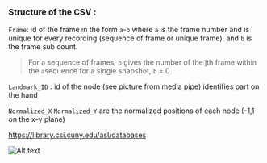 ### Structure of the CSV : 

`Frame`: id of the frame in the form `a`-`b` where `a` is the frame number and is unique for every recording (sequence of frame or unique frame), and `b` is the frame sub count. 
> For a sequence of frames, `b` gives the number of the jth frame within the `a`sequence
> for a single snapshot, `b` = 0 


`Landmark_ID` : id of the node (see picture from media pipe) identifies part on the hand

`Normalized_X` `Normalized_Y` are the normalized positions of each node (-1,1 on the x-y plane)


https://library.csi.cuny.edu/asl/databases

![Alt text]([https://github.com/yourusername/yourrepo/raw/main/path/to/your/image.jpg](https://github.com/Oscar-T24/Signify-/blob/oscar-branch/a.png))
